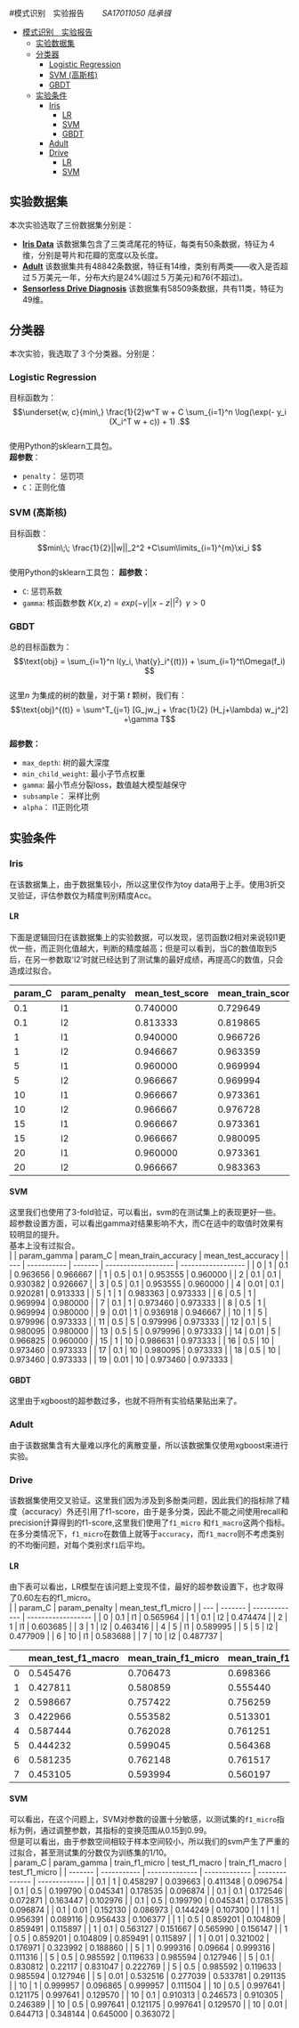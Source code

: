 #模式识别　实验报告　　 
*SA17011050 陆承镪*   

<!-- @import "[TOC]" {cmd="toc" depthFrom=1 depthTo=6 orderedList=false} -->
<!-- code_chunk_output -->

* [模式识别　实验报告](#模式识别-实验报告)
	* [实验数据集](#实验数据集)
	* [分类器](#分类器)
		* [Logistic Regression](#logistic-regression)
		* [SVM  (高斯核)](#svm-高斯核)
		* [GBDT](#gbdt)
	* [实验条件](#实验条件)
		* [Iris](#iris)
			* [LR](#lr)
			* [SVM](#svm)
			* [GBDT](#gbdt-1)
		* [Adult](#adult)
		* [Drive](#drive)
			* [LR](#lr-1)
			* [SVM](#svm-1)

<!-- /code_chunk_output -->


## 实验数据集　　
本次实验选取了三份数据集分别是：　　
+ [**Iris Data**](http://archive.ics.uci.edu/ml/datasets/Iris)   该数据集包含了三类鸢尾花的特征，每类有50条数据，特征为４维，分别是萼片和花瓣的宽度以及长度。　　
+ [**Adult**](http://archive.ics.uci.edu/ml/datasets/Adult) 该数据集共有48842条数据，特征有14维，类别有两类——收入是否超过５万美元一年，分布大约是24%(超过５万美元)和76(不超过)。　　
+ [**Sensorless Drive Diagnosis**](http://archive.ics.uci.edu/ml/datasets/Dataset+for+Sensorless+Drive+Diagnosis) 该数据集有58509条数据，共有11类，特征为49维。  

## 分类器　　
本次实验，我选取了３个分类器。分别是：　　　
### Logistic Regression  
目标函数为：  
$$\underset{w, c}{min\,} \frac{1}{2}w^T w + C \sum_{i=1}^n \log(\exp(- y_i (X_i^T w + c)) + 1) .$$  
使用Python的sklearn工具包。  
**超参数**：  
+ `penalty`： 惩罚项  
+ `C`：正则化值  

### SVM  (高斯核)    
目标函数：   
$$min\;\; \frac{1}{2}||w||_2^2 +C\sum\limits_{i=1}^{m}\xi_i $$  
使用Python的sklearn工具包：
**超参数：**
+ `C`: 惩罚系数  
+ `gamma`:  核函数参数 $K(x, z) = exp(-\gamma||x-z||^2)\;\;\gamma>0$  

### GBDT  
总的目标函数为：  
$$\text{obj} = \sum_{i=1}^n l(y_i, \hat{y}_i^{(t)}) + \sum_{i=1}^t\Omega(f_i) $$  
这里$n$ 为集成的树的数量，对于第 $t$ 颗树，我们有：  
$$\text{obj}^{(t)} = \sum^T_{j=1} [G_jw_j + \frac{1}{2} (H_j+\lambda) w_j^2] +\gamma T$$  
**超参数：**  
+ `max_depth`: 树的最大深度  
+ `min_child_weight`: 最小子节点权重  
+ `gamma`: 最小节点分裂loss，数值越大模型越保守  
+ `subsample`： 采样比例  
+ `alpha`： l1正则化项  


## 实验条件  
### Iris  
在该数据集上，由于数据集较小，所以这里仅作为toy data用于上手。使用3折交叉验证，评估参数仅为精度判别精度Acc。   

#### LR     
下面是逻辑回归在该数据集上的实验数据，可以发现，惩罚函数l2相对来说较l1更优一些，而正则化值越大，判断的精度越高；但是可以看到，当C的数值取到5后，在另一参数取'l2'时就已经达到了测试集的最好成绩，再提高C的数值，只会造成过拟合。  

| param_C | param_penalty | mean_test_score | mean_train_score |
| ------- | ------------- | --------------- | ---------------- |
| 0.1     | l1            | 0.740000        | 0.729649         |
| 0.1     | l2            | 0.813333        | 0.819865         |
| 1       | l1            | 0.940000        | 0.966726         |
| 1       | l2            | 0.946667        | 0.963359         |
| 5       | l1            | 0.960000        | 0.969994         |
| 5       | l2            | 0.966667        | 0.969994         |
| 10      | l1            | 0.966667        | 0.973361         |
| 10      | l2            | 0.966667        | 0.976728         |
| 15      | l1            | 0.966667        | 0.973361         |
| 15      | l2            | 0.966667        | 0.980095         |
| 20      | l1            | 0.960000        | 0.973361         |
| 20      | l2            | 0.966667        | 0.983363         |
#### SVM   
这里我们也使用了3-fold验证，可以看出，svm的在测试集上的表现更好一些。  
超参数设置方面，可以看出gamma对结果影响不大，而C在适中的取值时效果有较明显的提升。  
基本上没有过拟合。  
|     | param_gamma | param_C | mean_train_accuracy | mean_test_accuracy |
| --- | ----------- | ------- | ------------------- | ------------------ |
| 0   | 1           | 0.1     | 0.963656            | 0.966667           |
| 1   | 0.5         | 0.1     | 0.953555            | 0.960000           |
| 2   | 0.1         | 0.1     | 0.930382            | 0.926667           |
| 3   | 0.5         | 0.1     | 0.953555            | 0.960000           |
| 4   | 0.01        | 0.1     | 0.920281            | 0.913333           |
| 5   | 1           | 1       | 0.983363            | 0.973333           |
| 6   | 0.5         | 1       | 0.969994            | 0.980000           |
| 7   | 0.1         | 1       | 0.973460            | 0.973333           |
| 8   | 0.5         | 1       | 0.969994            | 0.980000           |
| 9   | 0.01        | 1       | 0.936918            | 0.946667           |
| 10  | 1           | 5       | 0.979996            | 0.973333           |
| 11  | 0.5         | 5       | 0.979996            | 0.973333           |
| 12  | 0.1         | 5       | 0.980095            | 0.980000           |
| 13  | 0.5         | 5       | 0.979996            | 0.973333           |
| 14  | 0.01        | 5       | 0.966825            | 0.960000           |
| 15  | 1           | 10      | 0.986631            | 0.973333           |
| 16  | 0.5         | 10      | 0.973460            | 0.973333           |
| 17  | 0.1         | 10      | 0.980095            | 0.973333           |
| 18  | 0.5         | 10      | 0.973460            | 0.973333           |
| 19  | 0.01        | 10      | 0.973460            | 0.973333           |  

#### GBDT  
这里由于xgboost的超参数过多，也就不将所有实验结果贴出来了。  

### Adult  
由于该数据集含有大量难以序化的离散变量，所以该数据集仅使用xgboost来进行实验。  

### Drive  
该数据集使用交叉验证。这里我们因为涉及到多酚类问题，因此我们的指标除了精度（accuracy）外还引用了f1-score，由于是多分类，因此不能之间使用recall和precision计算得到的f1-score,这里我们使用了`f1_micro` 和`f1_macro`这两个指标。  
在多分类情况下，`f1_micro`在数值上就等于`accuracy`，而`f1_macro`则不考虑类别的不均衡问题，对每个类别求`f1`后平均。  
#### LR   
由下表可以看出，LR模型在该问题上变现不佳，最好的超参数设置下，也才取得了0.60左右的f1_micro。  
|     | param_C | param_penalty | mean_test_f1_micro |
| --- | ------- | ------------- | ------------------ |
| 0   | 0.1     | l1            | 0.565964           |
| 1   | 0.1     | l2            | 0.474474           |
| 2   | 1       | l1            | 0.603685           |
| 3   | 1       | l2            | 0.463416           |
| 4   | 5       | l1            | 0.589995           |
| 5   | 5       | l2            | 0.477909           |
| 6   | 10      | l1            | 0.583688           |
| 7   | 10      | l2            | 0.487737           |

|     | mean_test_f1_macro | mean_train_f1_micro | mean_train_f1_macro |
| --- | ------------------ | ------------------- | ------------------- |
| 0   | 0.545476           | 0.706473            | 0.698366            |
| 1   | 0.427811           | 0.580859            | 0.555440            |
| 2   | 0.598667           | 0.757422            | 0.756259            |
| 3   | 0.422966           | 0.553582            | 0.513301            |
| 4   | 0.587444           | 0.762028            | 0.761251            |
| 5   | 0.444232           | 0.599045            | 0.564368            |
| 6   | 0.581235           | 0.762148            | 0.761517            |
| 7   | 0.453105           | 0.593994            | 0.560197            |

#### SVM  
可以看出，在这个问题上，SVM对参数的设置十分敏感，以测试集的`f1_micro`指标为例，通过调整参数，其指标的变换范围从0.15到0.99。  
但是可以看出，由于参数空间相较于样本空间较小，所以我们的svm产生了严重的过拟合，甚至测试集的分数仅为训练集的1/10。  
| param_C | param_gamma | train_f1_micro | test_f1_macro | train_f1_macro | test_f1_micro |
| ------- | ----------- | -------------- | ------------- | -------------- | ------------- |
| 0.1     | 1           | 0.458297       | 0.039663      | 0.411348       | 0.096754      |
| 0.1     | 0.5         | 0.199790       | 0.045341      | 0.178535       | 0.096874      |
| 0.1     | 0.1         | 0.172546       | 0.072871      | 0.163447       | 0.102976      |
| 0.1     | 0.5         | 0.199790       | 0.045341      | 0.178535       | 0.096874      |
| 0.1     | 0.01        | 0.152130       | 0.086973      | 0.144249       | 0.107300      |
| 1       | 1           | 0.956391       | 0.089116      | 0.956433       | 0.106377      |
| 1       | 0.5         | 0.859201       | 0.104809      | 0.859491       | 0.115897      |
| 1       | 0.1         | 0.563127       | 0.151667      | 0.565990       | 0.156147      |
| 1       | 0.5         | 0.859201       | 0.104809      | 0.859491       | 0.115897      |
| 1       | 0.01        | 0.321002       | 0.176971      | 0.323992       | 0.188860      |
| 5       | 1           | 0.999316       | 0.09664       | 0.999316       | 0.111316      |
| 5       | 0.5         | 0.985592       | 0.119633      | 0.985594       | 0.127946      |
| 5       | 0.1         | 0.830812       | 0.22117       | 0.831047       | 0.222769      |
| 5       | 0.5         | 0.985592       | 0.119633      | 0.985594       | 0.127946      |
| 5       | 0.01        | 0.532516       | 0.277039      | 0.533781       | 0.291135      |
| 10      | 1           | 0.999957       | 0.096865      | 0.999957       | 0.111504      |
| 10      | 0.5         | 0.997641       | 0.121175      | 0.997641       | 0.129570      |
| 10      | 0.1         | 0.910313       | 0.246573      | 0.910305       | 0.246389      |
| 10      | 0.5         | 0.997641       | 0.121175      | 0.997641       | 0.129570      |
| 10      | 0.01        | 0.644713       | 0.348144      | 0.645000       | 0.363072      |
